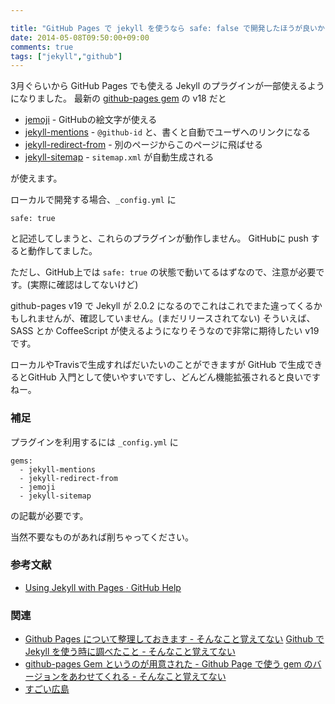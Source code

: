 ```yaml
---

title: "GitHub Pages で jekyll を使うなら safe: false で開発したほうが良いかもしれない"
date: 2014-05-08T09:50:00+09:00
comments: true
tags: ["jekyll","github"]
---
```


3月ぐらいから GitHub Pages でも使える Jekyll のプラグインが一部使えるようになりました。
最新の [github-pages gem](https://github.com/github/pages-gem) の v18 だと

* [jemoji](https://github.com/jekyll/jemoji) - GitHubの絵文字が使える
* [jekyll-mentions](https://github.com/jekyll/jekyll-mentions) - `@github-id` と、書くと自動でユーザへのリンクになる
* [jekyll-redirect-from](https://github.com/jekyll/jekyll-redirect-from) - 別のページからこのページに飛ばせる
* [jekyll-sitemap](https://github.com/jekyll/jekyll-sitemap) - `sitemap.xml` が自動生成される

が使えます。

ローカルで開発する場合、`_config.yml` に

```
safe: true
```

と記述してしまうと、これらのプラグインが動作しません。
GitHubに push すると動作してました。

ただし、GitHub上では `safe: true` の状態で動いてるはずなので、注意が必要です。(実際に確認はしてないけど)

github-pages v19 で Jekyll が 2.0.2 になるのでこれはこれでまた違ってくるかもしれませんが、確認していません。(まだリリースされてない)
そういえば、SASS とか CoffeeScript が使えるようになりそうなので非常に期待したい v19 です。

ローカルやTravisで生成すればだいたいのことができますが GitHub で生成できるとGitHub 入門として使いやすいですし、どんどん機能拡張されると良いですねー。

### 補足

プラグインを利用するには `_config.yml` に

```
gems:
  - jekyll-mentions
  - jekyll-redirect-from
  - jemoji
  - jekyll-sitemap
```

の記載が必要です。

当然不要なものがあれば削ちゃってください。

### 参考文献

* [Using Jekyll with Pages · GitHub Help](https://help.github.com/articles/using-jekyll-with-pages)

### 関連

* [Github Pages について整理しておきます - そんなこと覚えてない](http://blog.eiel.info/blog/2013/02/17/github-pages/)
[Github で Jekyll を使う時に調べたこと - そんなこと覚えてない](http://blog.eiel.info/blog/2013/02/18/jekyll-on-github/)
* [github-pages Gem というのが用意された - Github Page で使う gem のバージョンをあわせてくれる - そんなこと覚えてない](http://blog.eiel.info/blog/2013/08/13/github-pages-gem/)
* [すごい広島](http://great-h.github.io/)
